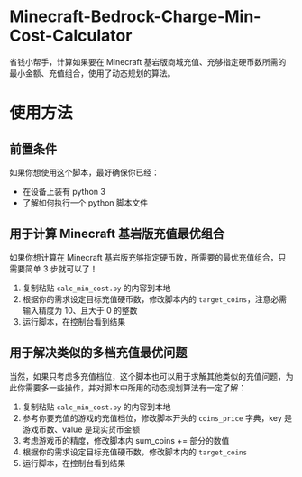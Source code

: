 # Minecraft-Bedrock-Charge-Min-Cost-Calculator
省钱小帮手，计算如果要在 Minecraft 基岩版商城充值、充够指定硬币数所需的最小金额、充值组合，使用了动态规划的算法。

# 使用方法
## 前置条件
如果你想使用这个脚本，最好确保你已经：
- 在设备上装有 python 3
- 了解如何执行一个 python 脚本文件

## 用于计算 Minecraft 基岩版充值最优组合
如果你想计算在 Minecraft 基岩版充够指定硬币数，所需要的最优充值组合，只需要简单 3 步就可以了！
1. 复制粘贴 `calc_min_cost.py` 的内容到本地
2. 根据你的需求设定目标充值硬币数，修改脚本内的 `target_coins`，注意必需输入精度为 10、且大于 0 的整数
3. 运行脚本，在控制台看到结果

## 用于解决类似的多档充值最优问题
当然，如果只考虑多充值档位，这个脚本也可以用于求解其他类似的充值问题，为此你需要多一些操作，并对脚本中所用的动态规划算法有一定了解：
1. 复制粘贴 `calc_min_cost.py` 的内容到本地
2. 参考你要充值的游戏的充值档位，修改脚本开头的 `coins_price` 字典，key 是游戏币数、value 是现实货币金额
3. 考虑游戏币的精度，修改脚本内 sum_coins += 部分的数值
4. 根据你的需求设定目标充值硬币数，修改脚本内的 `target_coins`
5. 运行脚本，在控制台看到结果
